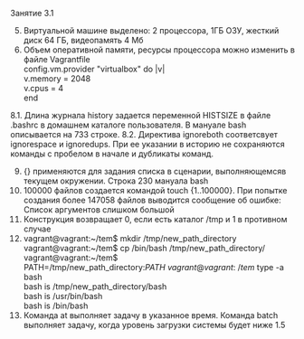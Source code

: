 ﻿Занятие 3.1

5. Виртуальной машине выделено: 2 процессора, 1ГБ ОЗУ, жесткий диск 64 ГБ, видеопамять 4 Мб
6. Объем оперативной памяти, ресурсы процессора можно изменить в файле Vagrantfile\
	config.vm.provider "virtualbox" do |v|\
	    v.memory = 2048  
		v.cpus = 4\
	end
	
8.1. Длина журнала history задается переменной HISTSIZE в файле .bashrc в домашнем каталоге пользователя. В мануале bash описывается на 733 строке.
8.2. Директива ignoreboth соответсвует ignorespace и ignoredups. При ее указании в историю не сохраняются команды с пробелом в начале и дубликаты команд.

9. {} применяются для задания списка в сценарии, выполняющемсяв текущем окружении. Строка 230 мануала bash
10. 100000 файлов создается командой touch {1..100000}. При попытке создания более 147058 файлов выводится сообщение об ошибке: Список аргументов слишком большой
11. Конструкция возвращает 0, если есть каталог /tmp и 1 в противном случае
12. vagrant@vagrant:~/tem$ mkdir /tmp/new_path_directory\
	vagrant@vagrant:~/tem$ cp /bin/bash /tmp/new_path_directory/\
	vagrant@vagrant:~/tem$ PATH=/tmp/new_path_directory:$PATH\
	vagrant@vagrant:~/tem$ type -a bash\
	bash is /tmp/new_path_directory/bash\
	bash is /usr/bin/bash\
	bash is /bin/bash
13. Команда at выполняет задачу в указанное время. Команда batch выполняет задачу, когда уровень загрузки системы будет ниже 1.5